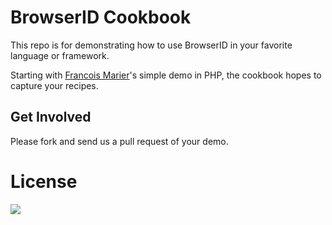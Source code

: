 # BrowserID Cookbook #
This repo is for demonstrating how to use BrowserID in your favorite
language or framework.

Starting with [Francois Marier](http://fmarier.org)'s simple demo in PHP, the cookbook hopes to capture your recipes.

## Get Involved ##
Please fork and send us a pull request of your demo.

# License

<a href="http://creativecommons.org/publicdomain/zero/1.0/"><img src="http://i.creativecommons.org/p/zero/1.0/88x31.png"></a>